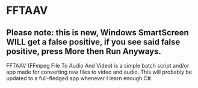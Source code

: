 # FFTAAV
## Please note: this is new, Windows SmartScreen WILL get a false positive, if you see said false positive, press More then Run Anyways.
FFTAAV (FFmpeg File To Audio And Video) is a simple batch script and/or app made for converting raw files to video and audio.
This will probably be updated to a full-fledged app whenever I learn enough C#.
